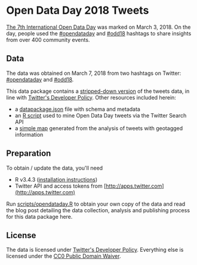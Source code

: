# Open Data Day 2018 Tweets 

[The 7th International Open Data Day](http://opendataday.org) was marked on March 3, 2018. On the day, people used the [#opendataday](https://twitter.com/hashtag/OpenDataDay) and [#odd18](https://twitter.com/hashtag/ODD18) hashtags to share insights from over 400 community events.

## Data

The data was obtained on March 7, 2018 from two hashtags on Twitter: [#opendataday](https://twitter.com/hashtag/OpenDataDay) and [#odd18](https://twitter.com/hashtag/ODD18). 

This data package contains a [stripped-down version](data/subsetofopendatadaytweets.csv) of the tweets data, in line with [Twitter's Developer Policy](https://developer.twitter.com/en/developer-terms/policy.html). Other resources included herein:
- a [datapackage.json](datapackage.json) file with schema and metadata
- an [R script](scripts/opendataday.R) used to mine Open Data Day tweets via the Twitter Search API
- a [simple map](docs/geotagged_tweets.png) generated from the analysis of tweets with geotagged information

## Preparation

To obtain / update the data, you'll need

- R v3.4.3 ([installation instructions](https://www.r-project.org))
- Twitter API and access tokens from [http://apps.twitter.com](http://apps.twitter.com)

Run [scripts/opendataday.R](scripts/opendataday.R) to obtain your own copy of the data and read the blog post detailing the data collection, analysis and publishing process for this data package here.

## License

The data is licensed under [Twitter's Developer Policy](https://developer.twitter.com/en/developer-terms/policy.html). Everything else is licensed under the [CC0 Public Domain Waiver](https://creativecommons.org/publicdomain/zero/1.0/).
